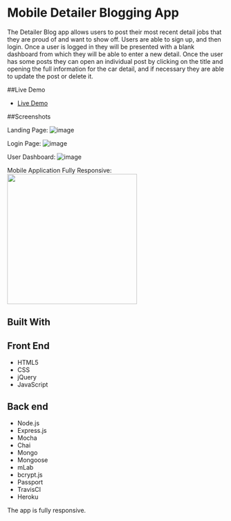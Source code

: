 # Mobile Detailer Blogging App
The Detailer Blog app allows users to post their most recent detail jobs that they are proud of and want to show off. Users are able to sign up, and then login. Once a user is logged in they will be presented with a blank dashboard from which they will be able to enter a new detail. Once the user has some posts they can open an individual post by clicking on the title and opening the full information for the car detail, and if necessary they are able to update the post or delete it.

##Live Demo
- [Live Demo](https://secure-everglades-11196.herokuapp.com/)

##Screenshots

Landing Page:
![image](https://user-images.githubusercontent.com/1865449/44755146-c1bfd580-aad9-11e8-824e-edc3e8b74119.png)

Login Page:
![image](https://user-images.githubusercontent.com/1865449/44741913-6975dd00-aab3-11e8-9699-f7bfae6d8b93.png)

User Dashboard:
![image](https://user-images.githubusercontent.com/1865449/44741940-7a265300-aab3-11e8-8613-33c292e76eb3.png)

Mobile Application Fully Responsive:
<img src="https://user-images.githubusercontent.com/1865449/44741816-1ac84300-aab3-11e8-8138-d46bb9e1c7e8.png" width="300">

## Built With
## Front End 

- HTML5
- CSS
- jQuery
- JavaScript
## Back end

- Node.js
- Express.js
- Mocha
- Chai
- Mongo
- Mongoose
- mLab
- bcrypt.js
- Passport
- TravisCI
- Heroku

The app is fully responsive.
